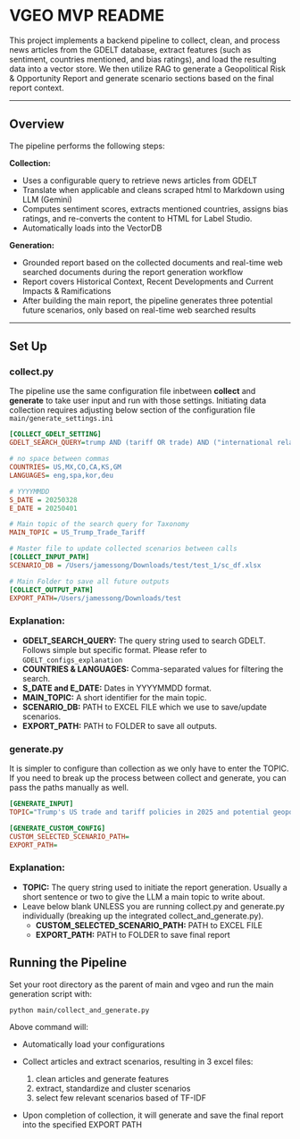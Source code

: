 # VGEO MVP README

This project implements a backend pipeline to collect, clean, and process news articles from the GDELT database, extract features (such as sentiment, countries mentioned, and bias ratings), and load the resulting data into a vector store. We then utilize RAG to generate a Geopolitical Risk & Opportunity Report and generate scenario sections based on the final report context.

---

## Overview

The pipeline performs the following steps:

**Collection:**  
   - Uses a configurable query to retrieve news articles from GDELT
   - Translate when applicable and cleans scraped html to Markdown using LLM (Gemini)
   - Computes sentiment scores, extracts mentioned countries, assigns bias ratings, and re-converts the content to HTML for Label Studio.
   - Automatically loads into the VectorDB

**Generation:**  
   - Grounded report based on the collected documents and real-time web searched documents during the report generation workflow
   - Report covers Historical Context, Recent Developments and Current Impacts & Ramifications 
   - After building the main report, the pipeline generates three potential future scenarios, only based on real-time web searched results

---
## Set Up
### collect.py

The pipeline use the same configuration file inbetween **collect** and **generate** to take user input and run with those settings. 
Initiating data collection requires adjusting below section of the configuration file `main/generate_settings.ini`

```ini
[COLLECT_GDELT_SETTING]
GDELT_SEARCH_QUERY=trump AND (tariff OR trade) AND ("international relations" OR "diplomatic tensions" OR trade) AND (Colombia OR Canada OR China OR EU OR Japan OR Mexico OR Korea)

# no space between commas
COUNTRIES= US,MX,CO,CA,KS,GM 
LANGUAGES= eng,spa,kor,deu

# YYYYMMDD
S_DATE = 20250328
E_DATE = 20250401

# Main topic of the search query for Taxonomy
MAIN_TOPIC = US_Trump_Trade_Tariff

# Master file to update collected scenarios between calls
[COLLECT_INPUT_PATH]
SCENARIO_DB = /Users/jamessong/Downloads/test/test_1/sc_df.xlsx

# Main Folder to save all future outputs
[COLLECT_OUTPUT_PATH]
EXPORT_PATH=/Users/jamessong/Downloads/test
```

### Explanation:
- **GDELT_SEARCH_QUERY:** The query string used to search GDELT. Follows simple but specific format. Please refer to `GDELT_configs_explanation`
- **COUNTRIES & LANGUAGES:** Comma-separated values for filtering the search.
- **S_DATE and E_DATE:** Dates in YYYYMMDD format.
- **MAIN_TOPIC:** A short identifier for the main topic.
- **SCENARIO_DB:** PATH to EXCEL FILE which we use to save/update scenarios.
- **EXPORT_PATH:** PATH to FOLDER to save all outputs.


### generate.py
It is simpler to configure than collection as we only have to enter the TOPIC. If you need to break up the process between collect and generate, you can pass the paths manually as well.

```ini
[GENERATE_INPUT]
TOPIC="Trump's US trade and tariff policies in 2025 and potential geopolitical ramifications"

[GENERATE_CUSTOM_CONFIG]
CUSTOM_SELECTED_SCENARIO_PATH= 
EXPORT_PATH=
```

### Explanation:
- **TOPIC:** The query string used to initiate the report generation. Usually a short sentence or two to give the LLM a main topic to write about.
- Leave below blank UNLESS you are running collect.py and generate.py individually (breaking up the integrated collect_and_generate.py).
   - **CUSTOM_SELECTED_SCENARIO_PATH:** PATH to EXCEL FILE
   - **EXPORT_PATH:** PATH to FOLDER to save final report

## Running the Pipeline
Set your root directory as the parent of main and vgeo and run the main generation script with:

```bash
python main/collect_and_generate.py
```

Above command will:
- Automatically load your configurations
- Collect articles and extract scenarios, resulting in 3 excel files:
   1. clean articles and generate features 
   2. extract, standardize and cluster scenarios 
   3. select few relevant scenarios based of TF-IDF

- Upon completion of collection, it will generate and save the final report into the specified EXPORT PATH
